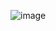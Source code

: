 








![image](https://github.com/aelyakoubi/Assignment-advanced-CSS-stylesheet-100-/assets/115151631/0aba16d3-e5c2-4263-950f-405bbb743952)
